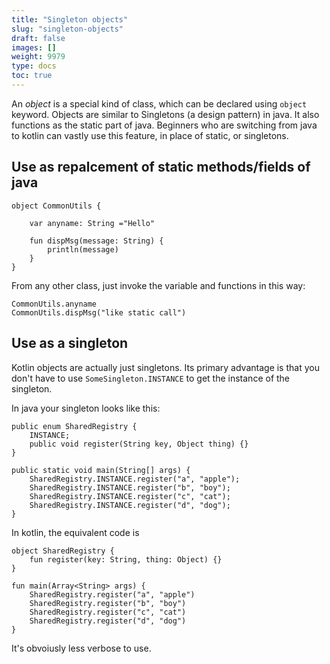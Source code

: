 ```yaml
---
title: "Singleton objects"
slug: "singleton-objects"
draft: false
images: []
weight: 9979
type: docs
toc: true
---
```


An *object* is a special kind of class, which can be declared using `object` keyword. Objects are similar to Singletons (a design pattern) in java. It also functions as the static part of java. Beginners who are switching from java to kotlin can vastly use this feature, in place of static, or singletons. 

## Use as repalcement of static methods/fields of java
    object CommonUtils {
    
        var anyname: String ="Hello"
    
        fun dispMsg(message: String) {
            println(message)
        }
    }

From any other class, just invoke the variable and functions in this way:

    CommonUtils.anyname
    CommonUtils.dispMsg("like static call")

## Use as a singleton
Kotlin objects are actually just singletons. Its primary advantage is that you don't have to use `SomeSingleton.INSTANCE` to get the instance of the singleton.

In java your singleton looks like this:

    public enum SharedRegistry {
        INSTANCE;
        public void register(String key, Object thing) {}
    }
    
    public static void main(String[] args) {
        SharedRegistry.INSTANCE.register("a", "apple");
        SharedRegistry.INSTANCE.register("b", "boy");
        SharedRegistry.INSTANCE.register("c", "cat");
        SharedRegistry.INSTANCE.register("d", "dog");
    }

In kotlin, the equivalent code is 

    object SharedRegistry {
        fun register(key: String, thing: Object) {}
    }
    
    fun main(Array<String> args) {
        SharedRegistry.register("a", "apple")
        SharedRegistry.register("b", "boy")
        SharedRegistry.register("c", "cat")
        SharedRegistry.register("d", "dog")
    }

It's obvoiusly less verbose to use.

